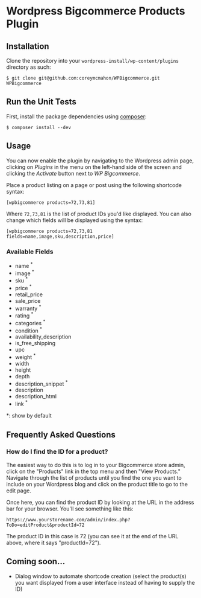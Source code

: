 # Wordpress Bigcommerce Products Plugin


## Installation
Clone the repository into your ```wordpress-install/wp-content/plugins``` directory as such:

```
$ git clone git@github.com:coreymcmahon/WPBigcommerce.git WPBigcommerce
```


## Run the Unit Tests
First, install the package dependencies using [composer](http://getcomposer.org/):

```
$ composer install --dev
```


## Usage
You can now enable the plugin by navigating to the Wordpress admin page, clicking on *Plugins* in the menu on the left-hand side of the screen and clicking the *Activate* button next to *WP Bigcommerce*.

Place a product listing on a page or post using the following shortcode syntax:

```
[wpbigcommerce products=72,73,81]
```

Where ```72,73,81``` is the list of product IDs you'd like displayed. You can also change which fields will be displayed using the syntax:

```
[wpbigcommerce products=72,73,81 fields=name,image,sku,description,price]
```

### Available Fields
* name <sup>\*</sup>
* image <sup>\*</sup>
* sku <sup>\*</sup>
* price <sup>\*</sup>
* retail_price
* sale_price
* warranty <sup>\*</sup>
* rating <sup>\*</sup>
* categories <sup>\*</sup>
* condition <sup>\*</sup>
* availability_description
* is_free_shipping
* upc
* weight <sup>\*</sup>
* width
* height
* depth
* description_snippet <sup>\*</sup>
* description
* description_html
* link <sup>\*</sup>

\*: show by default


## Frequently Asked Questions
### How do I find the ID for a product?
The easiest way to do this is to log in to your Bigcommerce store admin, click on the "Products" link in the top menu and then "View Products." Navigate through the list of products until you find the one you want to include on your Wordpress blog and click on the product title to go to the edit page.

Once here, you can find the product ID by looking at the URL in the address bar for your browser. You'll see something like this:

```
https://www.yourstorename.com/admin/index.php?ToDo=editProduct&productId=72
```

The product ID in this case is 72 (you can see it at the end of the URL above, where it says "productId=72").



## Coming soon...
* Dialog window to automate shortcode creation (select the product(s) you want displayed from a user interface instead of having to supply the ID)
